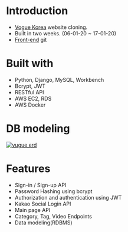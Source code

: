 # Introduction
- [Vogue Korea](http://www.vogue.co.kr/) website cloning.
- Built in two weeks. (06-01-20 ~ 17-01-20)
- [Front-end](https://github.com/wecode-bootcamp-korea/Vugue_frontend) git

# Built with
- Python, Django, MySQL, Workbench
- Bcrypt, JWT
- RESTful API
- AWS EC2, RDS
- AWS Docker

# DB modeling
<a target="_blank" rel="noopener noreferrer" href="https://github.com/meekukin/vugue_backend/blob/master/vugue_erd.png"><img src="https://github.com/meekukin/vugue_backend/raw/master/vugue_erd.png" alt="vugue erd" style="max-width:100%;"></a>

# Features
- Sign-in / Sign-up API
- Password Hashing using bcrypt
- Authorization and authentication using JWT
- Kakao Social Login API
- Main page API
- Category, Tag, Video Endpoints
- Data modeling(RDBMS)
